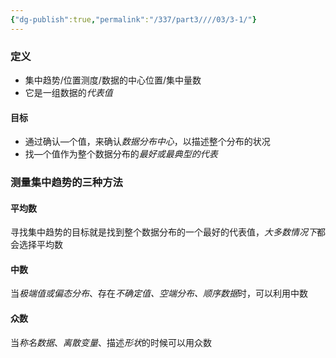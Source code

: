 ```yaml
---
{"dg-publish":true,"permalink":"/337/part3////03/3-1/"}
---
```


### 定义
- 集中趋势/位置测度/数据的中心位置/集中量数
- 它是⼀组数据的*代表值*
#### ⽬标
- 通过确认—个值，来确认*数据分布中心*，以描述整个分布的状况
- 找—个值作为整个数据分布的*最好或最典型的代表*
### 测量集中趋势的三种方法
#### 平均数
寻找集中趋势的目标就是找到整个数据分布的⼀个最好的代表值，*大多数情况下*都会选择平均数
#### 中数
当*极端值或偏态分布*、存在*不确定值、空端分布、顺序数据*时，可以利⽤中数
#### 众数
当*称名数据*、*离散变量*、描述*形状*的时候可以用众数